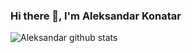 ### Hi there 👋, I'm Aleksandar Konatar
![Aleksandar github stats](https://github-readme-stats.vercel.app/api?username=aco228&show_icons=true&hide_border=true&count_private=true)
<!--![Aleksandar Top Languages](https://github-readme-stats.vercel.app/api/top-langs/?username=aco228&layout=compact&count_private=true)-->
<!--
**aco228/aco228** is a ✨ _special_ ✨ repository because its `README.md` (this file) appears on your GitHub profile.
Here are some ideas to get you started:
- 🔭 I’m currently working on ...
- 🌱 I’m currently learning ...
- 👯 I’m looking to collaborate on ...
- 🤔 I’m looking for help with ...
- 💬 Ask me about ...
- 📫 How to reach me: ...
- 😄 Pronouns: ...
- ⚡ Fun fact: ...
-->
